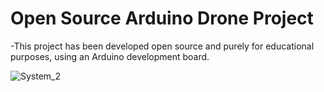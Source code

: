 # Open Source Arduino Drone Project
-This project has been developed open source and purely for educational purposes, using an Arduino development board.

![System_2](https://user-images.githubusercontent.com/77747435/184493230-510426ca-4dee-4855-b7f1-1f5ad288613f.jpeg)

